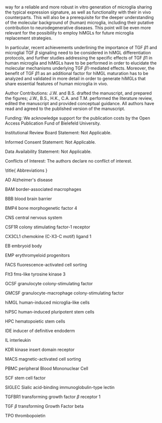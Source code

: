 way for a reliable and more robust in vitro generation of microglia sharing the typical expression signature, as well as functionality with their in vivo counterparts. This will also be a prerequisite for the deeper understanding of the molecular background of (human) microglia, including their putative contribution to neurodegenerative diseases. This point will be even more relevant for the possibility to employ hiMGLs for future microglia replacement strategies.

In particular, recent achievements underlining the importance of TGF $\beta 1$ and microglial TGF $\beta$ signaling need to be considered in hiMGL differentiation protocols, and further studies addressing the specific effects of TGF $\beta 1$ in human microglia and hiMGLs have to be performed in order to elucidate the molecular mechanisms underlying TGF $\beta 1$-mediated effects. Moreover, the benefit of TGF $\beta 1$ as an additional factor for hiMGL maturation has to be analyzed and validated in more detail in order to generate hiMGLs that share essential features of human microglia in vivo.

Author Contributions: J.W. and B.S. drafted the manuscript, and prepared the figures; J.W., B.S., H.K., C.A. and T.M. performed the literature review, edited the manuscript and provided conceptual guidance. All authors have read and agreed to the published version of the manuscript.

Funding: We acknowledge support for the publication costs by the Open Access Publication Fund of Bielefeld University.

Institutional Review Board Statement: Not Applicable.

Informed Consent Statement: Not Applicable.

Data Availability Statement: Not Applicable.

Conflicts of Interest: The authors declare no conflict of interest.

\title{
Abbreviations
}

AD Alzheimer's disease

BAM border-associated macrophages

BBB blood brain barrier

BMP4 bone morphogenetic factor 4

CNS central nervous system

CSF1R colony stimulating factor-1 receptor

CX3CL1 chemokine (C-X3-C motif) ligand 1

EB embryoid body

EMP erythromyeloid progenitors

FACS fluorescence-activated cell sorting

Flt3 fms-like tyrosine kinase 3

GCSF granulocyte colony-stimulating factor

GMCSF granulocyte-macrophage colony-stimulating factor

hiMGL human-induced microglia-like cells

hiPSC human-induced pluripotent stem cells

HPC hematopoietic stem cells

IDE inducer of definitive endoderm

IL interleukin

KDR kinase insert domain receptor

MACS magnetic-activated cell sorting

PBMC peripheral Blood Mononuclear Cell

SCF stem cell factor

SIGLEC Sialic acid-binding immunoglobulin-type lectin

TGFBR1 transforming growth factor $\beta$ receptor 1

TGF $\beta$ transforming Growth Factor beta

TPO thrombopoietin